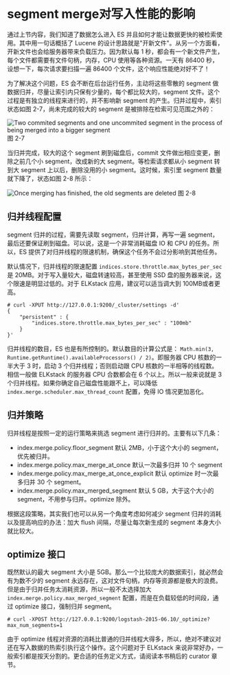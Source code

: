 # segment merge对写入性能的影响

通过上节内容，我们知道了数据怎么进入 ES 并且如何才能让数据更快的被检索使用。其中用一句话概括了 Lucene 的设计思路就是"开新文件"。从另一个方面看，开新文件也会给服务器带来负载压力。因为默认每 1 秒，都会有一个新文件产生，每个文件都需要有文件句柄，内存，CPU 使用等各种资源。一天有 86400 秒，设想一下，每次请求要扫描一遍 86400 个文件，这个响应性能绝对好不了！

为了解决这个问题，ES 会不断在后台运行任务，主动将这些零散的 segment 做数据归并，尽量让索引内只保有少量的，每个都比较大的，segment 文件。这个过程是有独立的线程来进行的，并不影响新 segment 的产生。归并过程中，索引状态如图 2-7，尚未完成的较大的 segment 是被排除在检索可见范围之外的：

![Two commited segments and one uncommited segment in the process of being merged into a bigger segment](https://www.elastic.co/guide/en/elasticsearch/guide/current/images/elas_1110.png)
图 2-7

当归并完成，较大的这个 segment 刷到磁盘后，commit 文件做出相应变更，删除之前几个小 segment，改成新的大 segment。等检索请求都从小 segment 转到大 segment 上以后，删除没用的小 segment。这时候，索引里 segment 数量就下降了，状态如图 2-8 所示：

![Once merging has finished, the old segments are deleted](https://www.elastic.co/guide/en/elasticsearch/guide/current/images/elas_1111.png)
图 2-8

## 归并线程配置

segment 归并的过程，需要先读取 segment，归并计算，再写一遍 segment，最后还要保证刷到磁盘。可以说，这是一个非常消耗磁盘 IO 和 CPU 的任务。所以，ES 提供了对归并线程的限速机制，确保这个任务不会过分影响到其他任务。

默认情况下，归并线程的限速配置 `indices.store.throttle.max_bytes_per_sec` 是 20MB。对于写入量较大，磁盘转速较高，甚至使用 SSD 盘的服务器来说，这个限速是明显过低的。对于 ELKstack 应用，建议可以适当调大到 100MB或者更高。

```
# curl -XPUT http://127.0.0.1:9200/_cluster/settings -d'
{
    "persistent" : {
        "indices.store.throttle.max_bytes_per_sec" : "100mb"
    }
}'
```

归并线程的数目，ES 也是有所控制的。默认数目的计算公式是： `Math.min(3, Runtime.getRuntime().availableProcessors() / 2)`。即服务器 CPU 核数的一半大于 3 时，启动 3 个归并线程；否则启动跟 CPU 核数的一半相等的线程数。相信一般做 ELKstack 的服务器 CPU 合数都会在 6 个以上。所以一般来说就是 3 个归并线程。如果你确定自己磁盘性能跟不上，可以降低 `index.merge.scheduler.max_thread_count` 配置，免得 IO 情况更加恶化。

## 归并策略

归并线程是按照一定的运行策略来挑选 segment 进行归并的。主要有以下几条：

* index.merge.policy.floor_segment
  默认 2MB，小于这个大小的 segment，优先被归并。
* index.merge.policy.max_merge_at_once
  默认一次最多归并 10 个 segment
* index.merge.policy.max_merge_at_once_explicit
  默认 optimize 时一次最多归并 30 个 segment。
* index.merge.policy.max_merged_segment
  默认 5 GB，大于这个大小的 segment，不用参与归并。optimize 除外。

根据这段策略，其实我们也可以从另一个角度考虑如何减少 segment 归并的消耗以及提高响应的办法：加大 flush 间隔，尽量让每次新生成的 segment 本身大小就比较大。

## optimize 接口

既然默认的最大 segment 大小是 5GB。那么一个比较庞大的数据索引，就必然会有为数不少的 segment 永远存在，这对文件句柄，内存等资源都是极大的浪费。但是由于归并任务太消耗资源，所以一般不太选择加大 `index.merge.policy.max_merged_segment` 配置，而是在负载较低的时间段，通过 optimize 接口，强制归并 segment。

```
# curl -XPOST http://127.0.0.1:9200/logstash-2015-06.10/_optimize?max_num_segments=1
```

由于 optimize 线程对资源的消耗比普通的归并线程大得多，所以，绝对不建议对还在写入数据的热索引执行这个操作。这个问题对于 ELKstack 来说非常好办，一般索引都是按天分割的。更合适的任务定义方式，请阅读本书稍后的 curator 章节。

